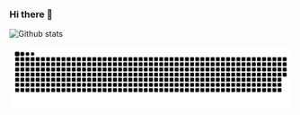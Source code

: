 ### Hi there 👋

![Github stats](https://github-readme-stats.vercel.app/api?username=GreatWizard&show_icons=true&theme=dracula&hide_border=true&count_private=true)

![Github Contribution](https://raw.githubusercontent.com/GreatWizard/GreatWizard/snake/github-contribution-grid-snake.svg)
